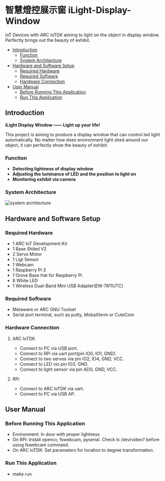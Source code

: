 # 智慧燈控展示窗 iLight-Display-Window
IoT Devices with ARC IoTDK aiming to light on the object in display window. Perfectly brings out the beauty of exhibit.

* [Introduction](#introduction)
	* [Function](#function)
	* [System Architecture](#system-architecture)
* [Hardware and Software Setup](#hardware-and-software-setup)
	* [Required Hardware](#required-hardware)
	* [Required Software](#required-software)
	* [Hardware Connection](#hardware-connection)
* [User Manual](#user-manual)
	* [Before Running This Application](#before-running-this-application)
	* [Run This Application](#run-this-application)

## Introduction
**iLight Display Window —— Light up your life!**

This project is aiming to produce a display window that can control led light automatically. No matter how does environment light shed around our object, it can perfectly show the beauty of exhibit.

### Function
- **Detecting lightness of display window**
- **Adjusting the luminance of LED and the position to light on**
- **Monitoring exhibit via camera**

### System Architecture
![system architecture][0]

## Hardware and Software Setup

### Required Hardware
- 1 ARC IoT Development Kit
- 1 Base Shiled V2
- 2 Servo Motor
- 1 Ligt Sensor
- 1 Webcam
- 1 Raspberry Pi 3
- 1 Grove Base Hat for Raspberry Pi
- 8 White LED
- 1 Wireless Dual-Band Mini USB Adapter(EW-7811UTC)

### Required Software
- Metaware or ARC GNU Toolset
- Serial port terminal, such as putty, MobaXterm or CuteCom

### Hardware Connection
1. ARC IoTDK
   - Connect to PC via USB port.
   - Connect to RPi via uart port(pin IO0, IO1, GND).
   - Connect to two servos via pin IO2, IO4, GND, VCC.
   - Connect to LED vio pin IO3, GND.
   - Connect to light sensor via pin AD0, GND, VCC.

2. RPi
   - Connect to ARC IoTDK via uart.
   - Connect to PC via USB AP.

## User Manual

### Before Running This Application
- Environment: In door with proper lightness
- On RPi: Install opencv, fswebcam, pyserial. Check ls /dev/video? before using fswebcam command.
- On ARC IoTDK: Set parameters for location to degree transformation.

### Run This Application
- make run



[0]: https://github.com/weftuon1/iLight-Display-Window/blob/master/doc/system_pic.png		"system architecture"


[30]: https://www.seeedstudio.com/Grove-Base-Hat-for-Raspberry-Pi.html
[31]: https://www.seeedstudio.com/Base-Shield-V2.html
